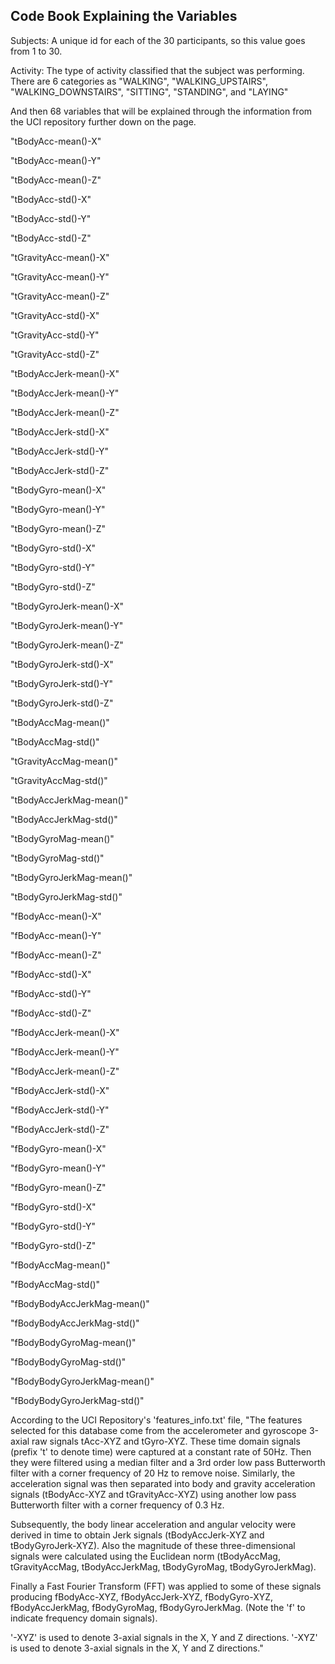 ## Code Book Explaining the Variables

Subjects: A unique id for each of the 30 participants, so this value goes from 1 to 30.

Activity: The type of activity classified that the subject was performing. There are 6 categories as
"WALKING", "WALKING_UPSTAIRS", "WALKING_DOWNSTAIRS", "SITTING", "STANDING", and "LAYING"

And then 68 variables that will be explained through the information from the UCI repository further down on the page.

"tBodyAcc-mean()-X" 

"tBodyAcc-mean()-Y" 

"tBodyAcc-mean()-Z"

"tBodyAcc-std()-X"

"tBodyAcc-std()-Y"  

"tBodyAcc-std()-Z"  

"tGravityAcc-mean()-X"

"tGravityAcc-mean()-Y"

"tGravityAcc-mean()-Z"

"tGravityAcc-std()-X"        

"tGravityAcc-std()-Y"

"tGravityAcc-std()-Z"

"tBodyAccJerk-mean()-X"

"tBodyAccJerk-mean()-Y"      

"tBodyAccJerk-mean()-Z"

"tBodyAccJerk-std()-X"

"tBodyAccJerk-std()-Y" 

"tBodyAccJerk-std()-Z"    

"tBodyGyro-mean()-X"

"tBodyGyro-mean()-Y"

"tBodyGyro-mean()-Z"

"tBodyGyro-std()-X"          

"tBodyGyro-std()-Y"

"tBodyGyro-std()-Z"

"tBodyGyroJerk-mean()-X" 

"tBodyGyroJerk-mean()-Y"     

"tBodyGyroJerk-mean()-Z"

"tBodyGyroJerk-std()-X"

"tBodyGyroJerk-std()-Y"

"tBodyGyroJerk-std()-Z"      

"tBodyAccMag-mean()"

"tBodyAccMag-std()" 

"tGravityAccMag-mean()"

"tGravityAccMag-std()"       

"tBodyAccJerkMag-mean()" 

"tBodyAccJerkMag-std()"

"tBodyGyroMag-mean()"

"tBodyGyroMag-std()"         

"tBodyGyroJerkMag-mean()"

"tBodyGyroJerkMag-std()"

"fBodyAcc-mean()-X"

"fBodyAcc-mean()-Y"          

"fBodyAcc-mean()-Z"

"fBodyAcc-std()-X"

"fBodyAcc-std()-Y"

"fBodyAcc-std()-Z"          

"fBodyAccJerk-mean()-X"

"fBodyAccJerk-mean()-Y"

"fBodyAccJerk-mean()-Z"   

"fBodyAccJerk-std()-X"       

"fBodyAccJerk-std()-Y" 

"fBodyAccJerk-std()-Z"

"fBodyGyro-mean()-X" 

"fBodyGyro-mean()-Y"         

"fBodyGyro-mean()-Z"

"fBodyGyro-std()-X"   

"fBodyGyro-std()-Y" 

"fBodyGyro-std()-Z"          

"fBodyAccMag-mean()"

"fBodyAccMag-std()"

"fBodyBodyAccJerkMag-mean()" 

"fBodyBodyAccJerkMag-std()"  

"fBodyBodyGyroMag-mean()"

"fBodyBodyGyroMag-std()"   

"fBodyBodyGyroJerkMag-mean()" 

"fBodyBodyGyroJerkMag-std()"


According to the UCI Repository's 'features_info.txt' file, "The features selected for this database come from the accelerometer and gyroscope
3-axial raw signals tAcc-XYZ and tGyro-XYZ. These time domain signals (prefix 't' to denote time) were captured at a constant rate of
50Hz. Then they were filtered using a median filter and a 3rd order low pass Butterworth filter with a corner frequency of 20 Hz
to remove noise. Similarly, the acceleration signal was then separated into body and gravity acceleration signals
(tBodyAcc-XYZ and tGravityAcc-XYZ) using another low pass Butterworth filter with a corner frequency of 0.3 Hz. 

Subsequently, the body linear acceleration and angular velocity were derived in time to obtain
Jerk signals (tBodyAccJerk-XYZ and tBodyGyroJerk-XYZ). Also the magnitude of these three-dimensional signals were calculated using
the Euclidean norm (tBodyAccMag, tGravityAccMag, tBodyAccJerkMag, tBodyGyroMag, tBodyGyroJerkMag). 

Finally a Fast Fourier Transform (FFT) was applied to some of these signals producing fBodyAcc-XYZ, fBodyAccJerk-XYZ, fBodyGyro-XYZ, fBodyAccJerkMag, fBodyGyroMag, fBodyGyroJerkMag. (Note the 'f' to indicate frequency domain signals). 

'-XYZ' is used to denote 3-axial signals in the X, Y and Z directions.
'-XYZ' is used to denote 3-axial signals in the X, Y and Z directions."
